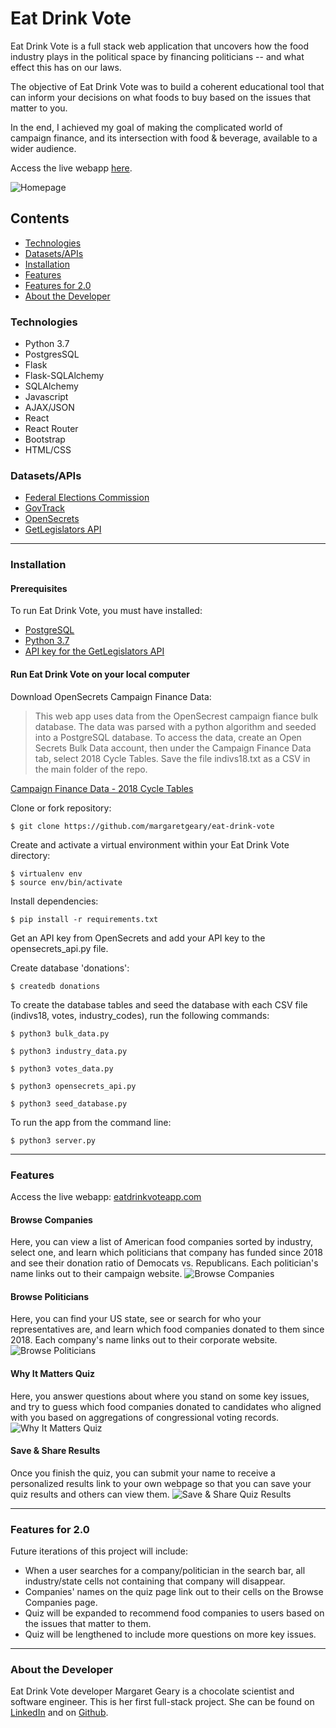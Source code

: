 # Eat Drink Vote
Eat Drink Vote is a full stack web application that uncovers how the food industry plays in the political space by financing politicians -- and what effect this has on our laws.

The objective of Eat Drink Vote was to build a coherent educational tool that can inform your decisions on what foods to buy based on the issues that matter to you.

In the end, I achieved my goal of making the complicated world of campaign finance, and its intersection with food & beverage, available to a wider audience.

Access the live webapp [here](http://eatdrinkvoteapp.com).

![Homepage](/static/gif/homepage.gif "Homepage")

## Contents
 - [Technologies](#technologies)
- [Datasets/APIs](#apis)
 - [Installation](#installation)
 - [Features](#features)
 - [Features for 2.0](#featuresfor2.0)
 - [About the Developer](#aboutthedeveloper)

### Technologies
* Python 3.7
* PostgresSQL
* Flask
* Flask-SQLAlchemy
* SQLAlchemy
* Javascript
* AJAX/JSON
* React
* React Router
* Bootstrap
* HTML/CSS

### <a name="apis"></a> Datasets/APIs
* [Federal Elections Commission](https://api.open.fec.gov/developers/) 
* [GovTrack](https://www.govtrack.us/congress/votes)
* [OpenSecrets](https://www.opensecrets.org/bulk-data)
* [GetLegislators API](https://www.opensecrets.org/open-data/api-documentation)
---
### Installation
#### Prerequisites
To run Eat Drink Vote, you must have installed:
 - [PostgreSQL](https://www.postgresql.org/)
 - [Python 3.7](https://www.python.org/downloads/)
 - [API key for the GetLegislators API](https://www.opensecrets.org/api/admin/index.php?function=signup)

 #### Run Eat Drink Vote on your local computer
Download OpenSecrets Campaign Finance Data:
> This web app uses data from the OpenSecrest campaign fiance bulk database. 
>The data was parsed with a python algorithm and seeded into a PostgreSQL database.
> To access the data, create an Open Secrets Bulk Data account, then under the Campaign Finance Data tab, select 2018 Cycle Tables. Save the file indivs18.txt as a CSV in
> the main folder of the repo.

[Campaign Finance Data - 2018 Cycle Tables](https://www.opensecrets.org/bulk-data/downloads)

 Clone or fork repository:
 ```
 $ git clone https://github.com/margaretgeary/eat-drink-vote
 ```

Create and activate a virtual environment within your Eat Drink Vote directory:
```
$ virtualenv env
$ source env/bin/activate
```
Install dependencies:
```
$ pip install -r requirements.txt
```
Get an API key from OpenSecrets and add your API key to the opensecrets_api.py file.

Create database 'donations':
   ```
$ createdb donations
```
To create the database tables and seed the database with each CSV file (indivs18, votes, industry_codes), run the following commands:
   ```
$ python3 bulk_data.py
```
   ```
$ python3 industry_data.py
```
   ```
$ python3 votes_data.py
```
   ```
$ python3 opensecrets_api.py
```
   ```
$ python3 seed_database.py
```
To run the app from the command line:
```
$ python3 server.py
```
---
### Features
Access the live webapp: [eatdrinkvoteapp.com](http://eatdrinkvoteapp.com)

#### Browse Companies
Here, you can view a list of American food companies sorted by industry, select one, and learn which politicians that company has funded since 2018 and see their donation ratio of Democats vs. Republicans. Each politician's name links out to their campaign website.
![Browse Companies](/static/gif/browsecompanies.gif "Browse Companies")
#### Browse Politicians
Here, you can find your US state, see or search for who your representatives are, and learn which food companies donated to them since 2018. Each company's name links out to their corporate website.
![Browse Politicians](/static/gif/browsepoliticians.gif "Browse Politicians")
#### Why It Matters Quiz
Here, you answer questions about where you stand on some key issues, and try to guess which food companies donated to candidates who aligned with you based on aggregations of congressional voting records.
![Why It Matters Quiz](/static/gif/quiz.gif "Why It Matters Quiz")
#### Save & Share Results
Once you finish the quiz, you can submit your name to receive a personalized results link to your own webpage so that you can save your quiz results and others can view them.
![Save & Share Quiz Results](/static/gif/saveresults.gif "Save & Share Quiz Results")

---
### <a name="featuresfor2.0"></a> Features for 2.0
Future iterations of this project will include:
* When a user searches for a company/politician in the search bar, all industry/state cells not containing that company will disappear. 
* Companies' names on the quiz page link out to their cells on the Browse Companies page.
* Quiz will be expanded to recommend food companies to users based on the issues that matter to them.
* Quiz will be lengthened to include more questions on more key issues.
---


### <a name="aboutthedeveloper"></a> About the Developer
Eat Drink Vote developer Margaret Geary is a chocolate scientist and software engineer. This is her first full-stack project. She can be found on [LinkedIn](https://www.linkedin.com/in/margaretgeary/) and on [Github](https://github.com/margaret).